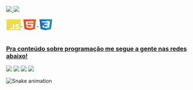 <div>
  <a href="https://github.com/JoseLuisMPI">
  <img height="180em" src="https://github-readme-stats.vercel.app/api?username=JoseLuisMPI
                           &show_icons=true&theme=tokyonight&include_all_commits=true&count_private=true"/>
  <img height="180em" src="https://github-readme-stats.vercel.app/api/top-langs/?username=JoseLuisMPI
                           &layout=compact&langs_count=6&theme=tokyonight"/>
</div>
<div style="display: inline_block"><br>
  <img align="center" alt="Js" height="30" width="40" src="https://raw.githubusercontent.com/devicons/devicon/master/icons/javascript/javascript-plain.svg">
  <img align="center" alt="HTML" height="30" width="40" src="https://raw.githubusercontent.com/devicons/devicon/master/icons/html5/html5-original.svg">
  <img align="center" alt="CSS" height="30" width="40" src="https://raw.githubusercontent.com/devicons/devicon/master/icons/css3/css3-original.svg">
  <link rel="stylesheet" href="https://cdn.jsdelivr.net/gh/devicons/devicon@v2.15.1/devicon.min.css">
          
</div>
 
 <br>
 
  ### Pra conteúdo sobre programação me segue a gente nas redes abaixo!
 
<div> 
  <a href="https://instagram.com/" target="_blank"><img src="https://img.shields.io/badge/-Instagram-%23E4405F?style=for-the-badge&logo=instagram&logoColor=white" target="_blank"></a>
 <a href="ADD_discord" target="_blank"><img src="https://img.shields.io/badge/Discord-7289DA?style=for-the-badge&logo=discord&logoColor=white" target="_blank"></a> 
  <a href = "adicionar_email"><img src="https://img.shields.io/badge/-Gmail-%23333?style=for-the-badge&logo=gmail&logoColor=white" target="_blank"></a>
  <a href="adicionar_link_linkedin" target="_blank"><img src="https://img.shields.io/badge/-LinkedIn-%230077B5?style=for-the-badge&logo=linkedin&logoColor=white" target="_blank"></a> 
 
  ![Snake animation](https://github.com/JoseLuisMPI/JoseLuisMPI/blob/output/github-contribution-grid-snake.svg)

</div>
